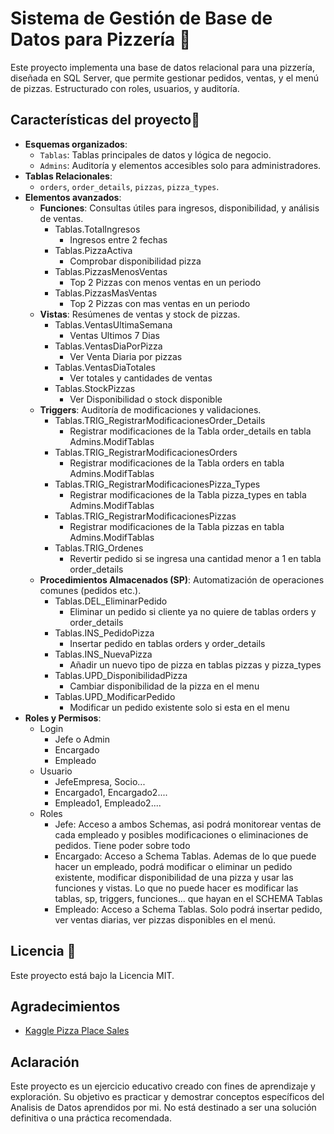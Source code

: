 # Sistema de Gestión de Base de Datos para Pizzería 🍕  

Este proyecto implementa una base de datos relacional para una pizzería, diseñada en SQL Server, que permite gestionar pedidos, ventas, y el menú de pizzas. Estructurado con roles, usuarios, y auditoría.  

## Características del proyecto🚀  
- **Esquemas organizados**:  
  - `Tablas`: Tablas principales de datos y lógica de negocio.  
  - `Admins`: Auditoría y elementos accesibles solo para administradores.  
- **Tablas Relacionales**:  
  - `orders`, `order_details`, `pizzas`, `pizza_types`.  
- **Elementos avanzados**:  
  - **Funciones**: Consultas útiles para ingresos, disponibilidad, y análisis de ventas.  
	- Tablas.TotalIngresos
  		- Ingresos entre 2 fechas
	- Tablas.PizzaActiva
  		-  Comprobar disponibilidad pizza
	- Tablas.PizzasMenosVentas
		- Top 2 Pizzas con menos ventas en un periodo
	- Tablas.PizzasMasVentas
  		-  Top 2 Pizzas con mas ventas en un periodo
  - **Vistas**: Resúmenes de ventas y stock de pizzas.  
	- Tablas.VentasUltimaSemana
  		- Ventas Ultimos 7 Dias
	- Tablas.VentasDiaPorPizza
  		- Ver Venta Diaria por pizzas
	- Tablas.VentasDiaTotales
  		- Ver totales y cantidades de ventas
	- Tablas.StockPizzas
  		- Ver Disponibilidad o stock disponible
  - **Triggers**: Auditoría de modificaciones y validaciones.  
	- Tablas.TRIG_RegistrarModificacionesOrder_Details			
		- Registrar modificaciones de la Tabla order_details en tabla Admins.ModifTablas
	- Tablas.TRIG_RegistrarModificacionesOrders					
		- Registrar modificaciones de la Tabla orders en tabla Admins.ModifTablas
	- Tablas.TRIG_RegistrarModificacionesPizza_Types				
		- Registrar modificaciones de la Tabla pizza_types en tabla Admins.ModifTablas
	- Tablas.TRIG_RegistrarModificacionesPizzas					
		- Registrar modificaciones de la Tabla pizzas en tabla Admins.ModifTablas
	- Tablas.TRIG_Ordenes											
		- Revertir pedido si se ingresa una cantidad menor a 1 en tabla order_details
  - **Procedimientos Almacenados (SP)**: Automatización de operaciones comunes (pedidos etc.).  
	- Tablas.DEL_EliminarPedido									
		- Eliminar un pedido si cliente ya no quiere de tablas orders y order_details
	- Tablas.INS_PedidoPizza										
		- Insertar pedido en tablas orders y order_details
	- Tablas.INS_NuevaPizza										
		- Añadir un nuevo tipo de pizza en tablas pizzas y pizza_types
	- Tablas.UPD_DisponibilidadPizza								
		- Cambiar disponibilidad de la pizza en el menu
	- Tablas.UPD_ModificarPedido									
		- Modificar un pedido existente solo si esta en el menu 
- **Roles y Permisos**:  
   	- Login
		- Jefe o Admin
		- Encargado
		- Empleado
	- Usuario
		- JefeEmpresa, Socio...
		- Encargado1, Encargado2....
		- Empleado1, Empleado2....
	- Roles
		- Jefe: Acceso a ambos Schemas, asi podrá monitorear ventas de cada empleado y posibles modificaciones o eliminaciones de pedidos. Tiene poder sobre todo
		- Encargado: Acceso a Schema Tablas. Ademas de lo que puede hacer un empleado, podrá modificar o eliminar un pedido existente, modificar disponibilidad de una pizza y usar las funciones y vistas. Lo que no puede hacer es modificar las tablas, sp, triggers, funciones... que hayan en el SCHEMA Tablas
		- Empleado: Acceso a Schema Tablas. Solo podrá insertar pedido, ver ventas diarias, ver pizzas disponibles en el menú.  


## Licencia 📝  
Este proyecto está bajo la Licencia MIT.  

## Agradecimientos
- [Kaggle Pizza Place Sales](https://www.kaggle.com/datasets/mysarahmadbhat/pizza-place-sales/data)

## Aclaración
 Este proyecto es un ejercicio educativo creado con fines de aprendizaje y exploración. Su objetivo es practicar y demostrar conceptos específicos del Analisis de Datos aprendidos por mi. No está destinado a ser una solución definitiva o una práctica recomendada.
